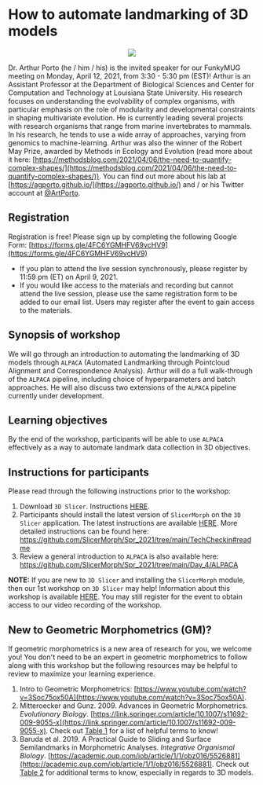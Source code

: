 # How to automate landmarking of 3D models

<p align="center">
  <img src="https://pbs.twimg.com/profile_images/1171395650774286336/gvwf7__v_400x400.jpg" />
</p>

Dr. Arthur Porto (he / him / his) is the invited speaker for our FunkyMUG meeting on Monday, April 12, 2021, from 3:30 - 5:30 pm (EST)!
Arthur is an Assistant Professor at the Department of Biological Sciences and Center for Computation and Technology at Louisiana State University. 
His research focuses on understanding the evolvability of complex organisms, with particular emphasis on the role of modularity and developmental constraints in shaping multivariate evolution. 
He is currently leading several projects with research organisms that range from marine invertebrates to mammals. In his research, he tends to use a wide array of approaches, varying from genomics to machine-learning. Arthur was also the winner of the Robert May Prize, awarded by Methods in Ecology and Evolution (read more about it here: [https://methodsblog.com/2021/04/06/the-need-to-quantify-complex-shapes/](https://methodsblog.com/2021/04/06/the-need-to-quantify-complex-shapes/)).
You can find out more about his lab at [https://agporto.github.io/](https://agporto.github.io/) and / or his Twitter account at [@ArtPorto](https://twitter.com/ArtPorto).

## Registration
Registration is free! Please sign up by completing the following Google Form: [https://forms.gle/4FC6YGMHFV69vcHV9](https://forms.gle/4FC6YGMHFV69vcHV9)
* If you plan to attend the live session synchronously, please register by 11:59 pm (ET) on April 9, 2021. 
* If you would like access to the materials and recording but cannot attend the live session, please use the same registration form to be added to our email list. Users may register after the event to gain access to the materials. 

## Synopsis of workshop
We will go through an introduction to automating the landmarking of 3D models through `ALPACA` (Automated Landmarking through Pointcloud Alignment and Correspondence Analysis).
Arthur will do a full walk-through of the `ALPACA` pipeline, including choice of hyperparameters and batch approaches. 
He will also discuss two extensions of the `ALPACA` pipeline currently under development.

## Learning objectives
By the end of the workshop, participants will be able to use `ALPACA` effectively as a way to automate landmark data collection in 3D objectives.

## Instructions for participants
Please read through the following instructions prior to the workshop:
1. Download `3D Slicer`. Instructions [HERE](https://download.slicer.org/).
2. Participants should install the latest version of `SlicerMorph` on the `3D Slicer` application. The latest instructions are available [HERE](https://github.com/SlicerMorph/SlicerMorph#installation). More detailed instructions can be found here: 
https://github.com/SlicerMorph/Spr_2021/tree/main/TechCheckin#readme
3. Review a general introduction to `ALPACA` is also available here: 
https://github.com/SlicerMorph/Spr_2021/tree/main/Day_4/ALPACA

**NOTE:** If you are new to `3D Slicer` and installing the `SlicerMorph` module, then our 1st workshop on `3D Slicer` may help! Information about this workshop is available [HERE](https://github.com/FunkyMUG/FunkyMUG/tree/main/210222-3DSlicer). You may still register for the event to obtain access to our video recording of the workshop. 


## New to Geometric Morphometrics (GM)?
If geometric morphometrics is a new area of research for you, we welcome you! You don't need to be an expert in geometric morphometrics to follow along with this workshop but the following resources may be helpful to review to maximize your learning experience. 
1. Intro to Geometric Morphometrics: [https://www.youtube.com/watch?v=3Soc75ox50A](https://www.youtube.com/watch?v=3Soc75ox50A).
2. Mitteroecker and Gunz. 2009. Advances in Geometric Morphometrics. _Evolutionary Biology_. [https://link.springer.com/article/10.1007/s11692-009-9055-x](https://link.springer.com/article/10.1007/s11692-009-9055-x). Check out [Table 1](https://link.springer.com/article/10.1007/s11692-009-9055-x/tables/1) for a list of helpful terms to know!   
3. Baruda et al. 2019. A Practical Guide to Sliding and Surface Semilandmarks in Morphometric Analyses. _Integrative Organismal Biology_. [https://academic.oup.com/iob/article/1/1/obz016/5526881](https://academic.oup.com/iob/article/1/1/obz016/5526881). Check out [Table 2](https://academic.oup.com/view-large/223239152) for additional terms to know, especially in regards to 3D models.  
